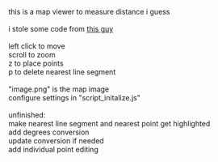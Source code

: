 this is a map viewer to measure distance i guess
<br>
<br>
i stole some code from [this guy](https://www.jeffreythompson.org/collision-detection/line-circle.php)
<br>
<br>
left click to move
<br>
scroll to zoom
<br>
z to place points
<br>
p to delete nearest line segment
<br>
<br>
"image.png" is the map image
<br>
configure settings in "script_initalize.js"
<br>
<br>
unfinished:
<br>
make nearest line segment and nearest point get highlighted
<br>
add degrees conversion
<br>
update conversion if needed
<br>
add individual point editing
